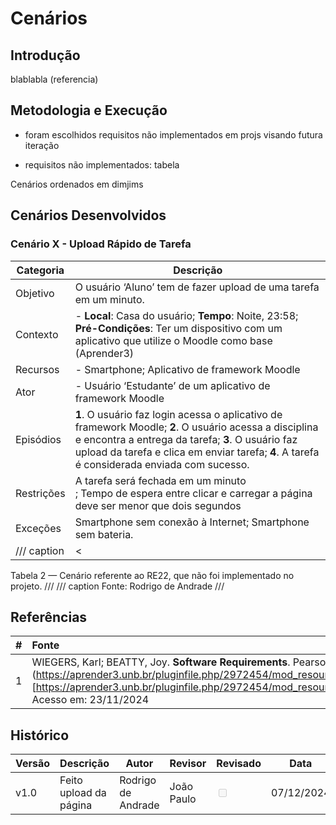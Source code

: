 # Cenários

## Introdução

blablabla (referencia)

## Metodologia e Execução

- foram escolhidos requisitos não implementados em projs visando futura iteração

- requisitos não implementados: tabela

Cenários ordenados em dimjims

## Cenários Desenvolvidos

### Cenário X - Upload Rápido de Tarefa

| Categoria        | Descrição                                                                                  |  
|------------------|--------------------------------------------------------------------------------------------|
| Objetivo         | O usuário ‘Aluno’ tem de fazer upload de uma tarefa em um minuto. |
| Contexto         | - **Local**: Casa do usuário; **Tempo**: Noite, 23:58; **Pré-Condições**: Ter um dispositivo com um aplicativo que utilize o Moodle como base (Aprender3) | 
| Recursos         | - Smartphone; Aplicativo de framework Moodle | 
| Ator             | - Usuário ‘Estudante’ de um aplicativo de framework Moodle  | 
| Episódios        | **1**. O usuário faz login acessa o aplicativo de framework Moodle; **2**. O usuário acessa a disciplina e encontra a entrega da tarefa; **3**. O usuário faz upload da tarefa e clica em enviar tarefa; **4**. A tarefa é considerada enviada com sucesso. | 
| Restrições       | A tarefa será fechada em um minuto</br>; Tempo de espera entre clicar e carregar a página deve ser menor que dois segundos | 
| Exceções     | Smartphone sem conexão à Internet; Smartphone sem bateria. |
/// caption | <
Tabela 2 — Cenário referente ao RE22, que não foi implementado no projeto.
///
/// caption
Fonte: Rodrigo de Andrade
///

## Referências

| # | Fonte|
|---|:------|
| 1 | WIEGERS, Karl; BEATTY, Joy. **Software Requirements**. Pearson Education. 3 ed. 2013. 326p. Seção disponível em:(https://aprender3.unb.br/pluginfile.php/2972454/mod_resource/content/3/PriorizaA%CC%83%C2%A7A%CC%83%C2%A3o%20de%20Req.pdf)[https://aprender3.unb.br/pluginfile.php/2972454/mod_resource/content/3/PriorizaA%CC%83%C2%A7A%CC%83%C2%A3o%20de%20Req.pdf]. Acesso em: 23/11/2024|  

## Histórico
| Versão | Descrição                  | Autor                           | Revisor                  |                 Revisado          | Data       |
|--------|----------------------------|---------------------------------|--------------------------|-----------------------------------|------------|
| v1.0   | Feito upload da página | Rodrigo de Andrade| João Paulo | <input type="checkbox" onclick="return false;" disabled/> | 07/12/2024 |

